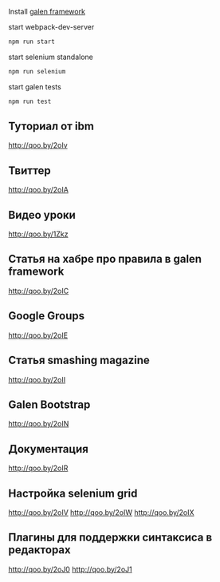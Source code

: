 Install [galen framework](http://galenframework.com/docs/getting-started-install-galen/)


start webpack-dev-server
```javascript
npm run start
```

start selenium standalone
```javascript
npm run selenium
```

start galen tests
```javascript
npm run test
```


## Туториал от ibm
http://qoo.by/2oIv

## Твиттер
http://qoo.by/2oIA


## Видео уроки
http://qoo.by/1Zkz

## Статья на хабре про правила в galen framework
http://qoo.by/2oIC

## Google Groups
http://qoo.by/2oIE

## Cтатья smashing magazine
http://qoo.by/2oII

## Galen Bootstrap
http://qoo.by/2oIN

## Документация
http://qoo.by/2oIR


## Настройка selenium grid
http://qoo.by/2oIV
http://qoo.by/2oIW
http://qoo.by/2oIX


## Плагины для поддержки синтаксиса в редакторах
http://qoo.by/2oJ0
http://qoo.by/2oJ1
